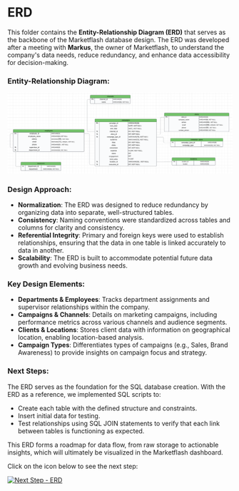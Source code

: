 # ERD

This folder contains the **Entity-Relationship Diagram (ERD)** that serves as the backbone of the Marketflash database design. The ERD was developed after a meeting with **Markus**, the owner of Marketflash, to understand the company's data needs, reduce redundancy, and enhance data accessibility for decision-making.

### Entity-Relationship Diagram:
![ERD-Marketflash](./ERD-Marketflash.png)

### Design Approach:
- **Normalization**: The ERD was designed to reduce redundancy by organizing data into separate, well-structured tables.
- **Consistency**: Naming conventions were standardized across tables and columns for clarity and consistency.
- **Referential Integrity**: Primary and foreign keys were used to establish relationships, ensuring that the data in one table is linked accurately to data in another.
- **Scalability**: The ERD is built to accommodate potential future data growth and evolving business needs.

### Key Design Elements:
- **Departments & Employees**: Tracks department assignments and supervisor relationships within the company.
- **Campaigns & Channels**: Details on marketing campaigns, including performance metrics across various channels and audience segments.
- **Clients & Locations**: Stores client data with information on geographical location, enabling location-based analysis.
- **Campaign Types**: Differentiates types of campaigns (e.g., Sales, Brand Awareness) to provide insights on campaign focus and strategy.

### Next Steps:
The ERD serves as the foundation for the SQL database creation. With the ERD as a reference, we implemented SQL scripts to:
- Create each table with the defined structure and constraints.
- Insert initial data for testing.
- Test relationships using SQL JOIN statements to verify that each link between tables is functioning as expected.

This ERD forms a roadmap for data flow, from raw storage to actionable insights, which will ultimately be visualized in the Marketflash dashboard.

Click on the icon below to see the next step:

[![Next Step - ERD](https://img.icons8.com/ios-filled/50/ffffff/arrow.png)](../Mockup-Design)

